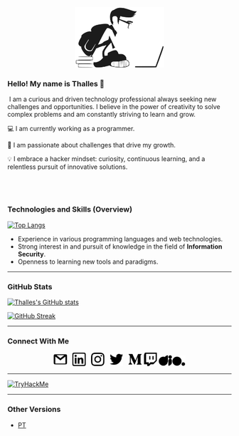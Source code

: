 <p align="center">
  <a href="https://thazsobral.github.io/">
    <img src="./statics/images/study-development.svg" title="student" width=200 />
  </a>
</p>

### Hello! My name is Thalles 👋
&#8203;
I am a curious and driven technology professional always seeking new challenges and opportunities. I believe in the power of creativity to solve complex problems and am constantly striving to learn and grow.

💻 I am currently working as a programmer.

🚀 I am passionate about challenges that drive my growth.

💡 I embrace a hacker mindset: curiosity, continuous learning, and a relentless pursuit of innovative solutions.

&#8203;
---

### Technologies and Skills (Overview)

[![Top Langs](https://github-readme-stats.vercel.app/api/top-langs/?username=thazsobral&layout=compact&hide_title=true)](https://github.com/anuraghazra/github-readme-stats)

* Experience in various programming languages and web technologies.
* Strong interest in and pursuit of knowledge in the field of **Information Security**.
* Openness to learning new tools and paradigms.

---

### GitHub Stats

[![Thalles's GitHub stats](https://github-readme-stats.vercel.app/api?username=thazsobral&hide_title=true&show_icons=true)](https://github.com/anuraghazra/github-readme-stats)

[![GitHub Streak](https://streak-stats.demolab.com/?user=thazsobral&hide_title=true)](https://git.io/streak-stats)

---

### Connect With Me

<p align="center">
  <a href="mailto:thazsobral@gmail.com" target="_blank"><img src="./statics/icons/gmail.svg" title="e-mail" width=30 /></a>
  &nbsp;
  <a href="[https://www.linkedin.com/in/thalles-sobral/](https://www.linkedin.com/in/thalles-sobral/)" target="_blank"><img src="./statics/icons/linkedin.svg" title="linkedin" width=30 /></a>
  &nbsp;
  <a href="[https://www.instagram.com/thaz.sobral/](https://www.instagram.com/thaz.sobral/)" target="_blank"><img src="./statics/icons/instagram.svg" title="instagram" width=30 /></a>
  &nbsp;
  <a href="[https://twitter.com/SobralThalles](https://twitter.com/SobralThalles)" target="_blank"><img src="./statics/icons/twitter.svg" title="twitter" width=30 /></a>
  &nbsp;
  <a href="[https://medium.com/@thazsobral](https://medium.com/@thazsobral)" target="_blank"><img src="./statics/icons/medium.svg" title="medium" width=30 /></a>
  <a href="[https://www.twitch.tv/thazsobral](https://www.twitch.tv/thazsobral)" target="_blank"><img src="./statics/icons/twitch.svg" title="twitch" width= 30 /></a>
  <a href="[https://www.dio.me/users/thazsobral](https://www.dio.me/users/thazsobral)" target="_blank"><img src="./statics/icons/dio.svg" title="dio" width=60 /></a>
</p>

---

[![TryHackMe](https://tryhackme-badges.s3.amazonaws.com/thazsobral.png)](https://tryhackme.com/p/thazsobral)

---

### Other Versions

* [PT](https://github.com/thazsobral/thazsobral/blob/main/README.md)
